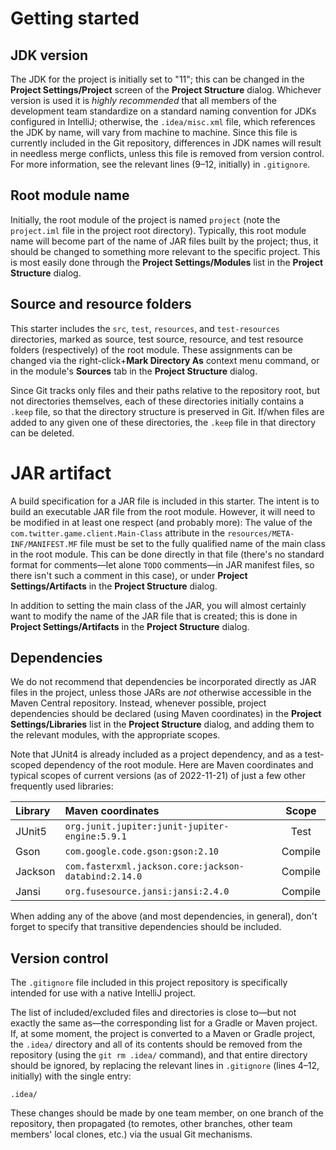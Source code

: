 # Getting started

## JDK version

The JDK for the project is initially set to "11"; this can be changed in the **Project Settings/Project** screen of the **Project Structure** dialog. Whichever version is used it is _highly recommended_ that all members of the development team standardize on a standard naming convention for JDKs configured in IntelliJ; otherwise, the `.idea/misc.xml` file, which references the JDK by name, will vary from machine to machine. Since this file is currently included in the Git repository, differences in JDK names will result in needless merge conflicts, unless this file is removed from version control. For more information, see the relevant lines (9&ndash;12, initially) in `.gitignore`. 

## Root module name

Initially, the root module of the project is named `project` (note the `project.iml` file in the project root directory). Typically, this root module name will become part of the name of JAR files built by the project; thus, it should be changed to something more relevant to the specific project. This is most easily done through the **Project Settings/Modules** list in the **Project Structure** dialog.

## Source and resource folders

This starter includes the `src`, `test`, `resources`, and `test-resources` directories, marked as source, test source, resource, and test resource folders (respectively) of the root module. These assignments can be changed via the right-click+**Mark Directory As** context menu command, or in the module's **Sources** tab in the **Project Structure** dialog.

Since Git tracks only files and their paths relative to the repository root, but not directories themselves, each of these directories initially contains a `.keep` file, so that the directory structure is preserved in Git. If/when files are added to any given one of these directories, the `.keep` file in that directory can be deleted.

# JAR artifact

A build specification for a JAR file is included in this starter. The intent is to build an executable JAR file from the root module. However, it will need to be modified in at least one respect (and probably more): The value of the `com.twitter.game.client.Main-Class` attribute in the `resources/META-INF/MANIFEST.MF` file must be set to the fully qualified name of the main class in the root module. This can be done directly in that file (there's no standard format for comments&mdash;let alone `TODO` comments&mdash;in JAR manifest files, so there isn't such a comment in this case), or under **Project Settings/Artifacts** in the **Project Structure** dialog.

In addition to setting the main class of the JAR, you will almost certainly want to modify the name of the JAR file that is created; this is done in **Project Settings/Artifacts** in the **Project Structure** dialog.

## Dependencies

We do not recommend that dependencies be incorporated directly as JAR files in the project, unless those JARs are _not_ otherwise accessible in the Maven Central repository. Instead, whenever possible, project dependencies should be declared (using Maven coordinates) in the **Project Settings/Libraries** list in the **Project Structure** dialog, and adding them to the relevant modules, with the appropriate scopes.

Note that JUnit4 is already included as a project dependency, and as a test-scoped dependency of the root module. Here are Maven coordinates and typical scopes of current versions (as of 2022-11-21) of just a few other frequently used libraries:

| Library | Maven coordinates                                    |  Scope  |
|:--------|:-----------------------------------------------------|:-------:|
| JUnit5  | `org.junit.jupiter:junit-jupiter-engine:5.9.1`       |  Test   |
| Gson    | `com.google.code.gson:gson:2.10`                     | Compile |
| Jackson | `com.fasterxml.jackson.core:jackson-databind:2.14.0` | Compile |
| Jansi   | `org.fusesource.jansi:jansi:2.4.0`                   | Compile |

When adding any of the above (and most dependencies, in general), don't forget to specify that transitive dependencies should be included.

## Version control

The `.gitignore` file included in this project repository is specifically intended for use with a native IntelliJ project. 

The list of included/excluded files and directories is close to&mdash;but not exactly the same as&mdash;the corresponding list for a Gradle or Maven project. If, at some moment, the project is converted to a Maven or Gradle project, the `.idea/` directory and all of its contents should be removed from the repository (using  the `git rm .idea/` command), and that entire directory should be ignored, by replacing the relevant lines in `.gitignore` (lines 4&ndash;12, initially) with the single entry:

```gitignore
.idea/
```

These changes should be made by one team member, on one branch of the repository, then propagated (to remotes, other branches, other team members' local clones, etc.) via the usual Git mechanisms.